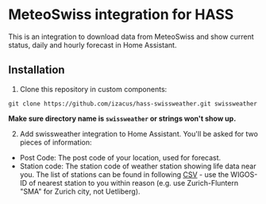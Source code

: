 # MeteoSwiss integration for HASS

This is an integration to download data from MeteoSwiss and show current status, daily and hourly forecast in Home Assistant.

## Installation

1. Clone this repository in custom components:

```
git clone https://github.com/izacus/hass-swissweather.git swissweather
```

__Make sure directory name is `swissweather` or strings won't show up.__

2. Add swissweather integration to Home Assistant. You'll be asked for two pieces of information:

* Post Code: The post code of your location, used for forecast.
* Station code: The station code of weather station showing life data near you. The list of stations can be found in following [CSV](https://data.geo.admin.ch/ch.meteoschweiz.messnetz-automatisch/ch.meteoschweiz.messnetz-automatisch_en.csv) - use the WIGOS-ID of nearest station to you within reason (e.g. use Zurich-Fluntern "SMA" for Zurich city, not Uetliberg).
